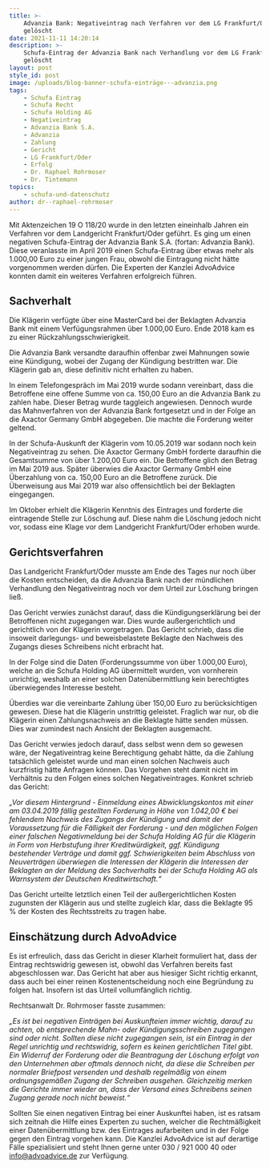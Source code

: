 ```yaml
---
title: >-
    Advanzia Bank: Negativeintrag nach Verfahren vor dem LG Frankfurt/Oder
    gelöscht
date: 2021-11-11 14:20:14
description: >-
    Schufa-Eintrag der Advanzia Bank nach Verhandlung vor dem LG Frankfurt/Oder
    gelöscht
layout: post
style_id: post
image: /uploads/blog-banner-schufa-einträge---advanzia.png
tags:
    - Schufa Eintrag
    - Schufa Recht
    - Schufa Holding AG
    - Negativeintrag
    - Advanzia Bank S.A.
    - Advanzia
    - Zahlung
    - Gericht
    - LG Frankfurt/Oder
    - Erfolg
    - Dr. Raphael Rohrmoser
    - Dr. Tintemann
topics:
    - schufa-und-datenschutz
author: dr--raphael-rohrmoser
---
```

Mit Aktenzeichen 19 O 118/20 wurde in den letzten eineinhalb Jahren ein Verfahren vor dem Landgericht Frankfurt/Oder geführt. Es ging um einen negativen Schufa-Eintrag der Advanzia Bank S.A. (fortan: Advanzia Bank). Diese veranlasste im April 2019 einen Schufa-Eintrag über etwas mehr als 1.000,00 Euro zu einer jungen Frau, obwohl die Eintragung nicht hätte vorgenommen werden dürfen. Die Experten der Kanzlei AdvoAdvice konnten damit ein weiteres Verfahren erfolgreich führen.

## **Sachverhalt**

Die Klägerin verfügte über eine MasterCard bei der Beklagten Advanzia Bank mit einem Verfügungsrahmen über 1.000,00 Euro. Ende 2018 kam es zu einer Rückzahlungsschwierigkeit.

Die Advanzia Bank versandte daraufhin offenbar zwei Mahnungen sowie eine Kündigung, wobei der Zugang der Kündigung bestritten war. Die Klägerin gab an, diese definitiv nicht erhalten zu haben.

In einem Telefongespräch im Mai 2019 wurde sodann vereinbart, dass die Betroffene eine offene Summe von ca. 150,00 Euro an die Advanzia Bank zu zahlen habe. Dieser Betrag wurde taggleich angewiesen. Dennoch wurde das Mahnverfahren von der Advanzia Bank fortgesetzt und in der Folge an die Axactor Germany GmbH abgegeben. Die machte die Forderung weiter geltend.

In der Schufa-Auskunft der Klägerin vom 10.05.2019 war sodann noch kein Negativeintrag zu sehen. Die Axactor Germany GmbH forderte daraufhin die Gesamtsumme von über 1.200,00 Euro ein. Die Betroffene glich den Betrag im Mai 2019 aus. Später überwies die Axactor Germany GmbH eine Überzahlung von ca. 150,00 Euro an die Betroffene zurück. Die Überweisung aus Mai 2019 war also offensichtlich bei der Beklagten eingegangen.

Im Oktober erhielt die Klägerin Kenntnis des Eintrages und forderte die eintragende Stelle zur Löschung auf. Diese nahm die Löschung jedoch nicht vor, sodass eine Klage vor dem Landgericht Frankfurt/Oder erhoben wurde.

## **Gerichtsverfahren**

Das Landgericht Frankfurt/Oder musste am Ende des Tages nur noch über die Kosten entscheiden, da die Advanzia Bank nach der mündlichen Verhandlung den Negativeintrag noch vor dem Urteil zur Löschung bringen lie&szlig;.

Das Gericht verwies zunächst darauf, dass die Kündigungserklärung bei der Betroffenen nicht zugegangen war. Dies wurde au&szlig;ergerichtlich und gerichtlich von der Klägerin vorgetragen. Das Gericht schrieb, dass die insoweit darlegungs- und beweisbelastete Beklagte den Nachweis des Zugangs dieses Schreibens nicht erbracht hat.

In der Folge sind die Daten (Forderungssumme von über 1.000,00 Euro), welche an die Schufa Holding AG übermittelt wurden, von vornherein unrichtig, weshalb an einer solchen Datenübermittlung kein berechtigtes überwiegendes Interesse besteht.

Überdies war die vereinbarte Zahlung über 150,00 Euro zu berücksichtigen gewesen. Diese hat die Klägerin unstrittig geleistet. Fraglich war nur, ob die Klägerin einen Zahlungsnachweis an die Beklagte hätte senden müssen. Dies war zumindest nach Ansicht der Beklagten ausgemacht.

Das Gericht verwies jedoch darauf, dass selbst wenn dem so gewesen wäre, der Negativeintrag keine Berechtigung gehabt hätte, da die Zahlung tatsächlich geleistet wurde und man einen solchen Nachweis auch kurzfristig hätte Anfragen können. Das Vorgehen steht damit nicht im Verhältnis zu den Folgen eines solchen Negativeintrages. Konkret schrieb das Gericht:

*„Vor diesem Hintergrund - Einmeldung eines Abwicklungskontos mit einer am 03.04.2019 fällig gestellten Forderung in Höhe von 1.042,00 € bei fehlendem Nachweis des Zugangs der Kündigung und damit der Voraussetzung für die Fälligkeit der Forderung - und den möglichen Folgen einer falschen Negativmeldung bei der Schufa Holding AG für die Klägerin in Form von Herbstufung ihrer Kreditwürdigkeit, ggf. Kündigung bestehender Verträge und damit ggf. Schwierigkeiten beim Abschluss von Neuverträgen überwiegen die Interessen der Klägerin die Interessen der Beklagten an der Meldung des Sachverhalts bei der Schufa Holding AG als Warnsystem der Deutschen Kreditwirtschaft.“*

Das Gericht urteilte letztlich einen Teil der au&szlig;ergerichtlichen Kosten zugunsten der Klägerin aus und stellte zugleich klar, dass die Beklagte 95 % der Kosten des Rechtsstreits zu tragen habe.

## **Einschätzung durch AdvoAdvice**

Es ist erfreulich, dass das Gericht in dieser Klarheit formuliert hat, dass der Eintrag rechtswidrig gewesen ist, obwohl das Verfahren bereits fast abgeschlossen war. Das Gericht hat aber aus hiesiger Sicht richtig erkannt, dass auch bei einer reinen Kostenentscheidung noch eine Begründung zu folgen hat. Insofern ist das Urteil vollumfänglich richtig.

Rechtsanwalt Dr. Rohrmoser fasste zusammen:

*„Es ist bei negativen Einträgen bei Auskunfteien immer wichtig, darauf zu achten, ob entsprechende Mahn- oder Kündigungsschreiben zugegangen sind oder nicht. Sollten diese nicht zugegangen sein, ist ein Eintrag in der Regel unrichtig und rechtswidrig, sofern es keinen gerichtlichen Titel gibt. Ein Widerruf der Forderung oder die Beantragung der Löschung erfolgt von den Unternehmen aber oftmals dennoch nicht, da diese die Schreiben per normaler Briefpost versenden und deshalb regelmä&szlig;ig von einem ordnungsgemä&szlig;en Zugang der Schreiben ausgehen. Gleichzeitig merken die Gerichte immer wieder an, dass der Versand eines Schreibens seinen Zugang gerade noch nicht beweist.“*

Sollten Sie einen negativen Eintrag bei einer Auskunftei haben, ist es ratsam sich zeitnah die Hilfe eines Experten zu suchen, welcher die Rechtmä&szlig;igkeit einer Datenübermittlung bzw. des Eintrages aufarbeiten und in der Folge gegen den Eintrag vorgehen kann. Die Kanzlei AdvoAdvice ist auf derartige Fälle spezialisiert und steht Ihnen gerne unter 030 / 921 000 40 oder [info@advoadvice.de](mailto:info@advoadvice.de) zur Verfügung.
